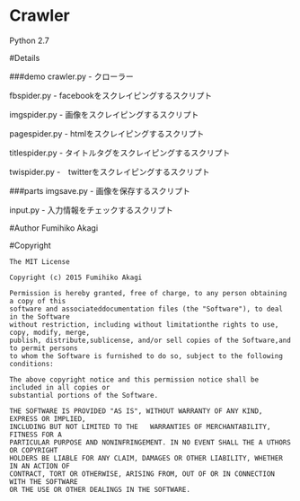 # Crawler
Python 2.7

#Details

###demo
crawler.py - クローラー

fbspider.py - facebookをスクレイピングするスクリプト

imgspider.py - 画像をスクレイピングするスクリプト

pagespider.py - htmlをスクレイピングするスクリプト

titlespider.py - タイトルタグをスクレイピングするスクリプト

twispider.py -　twitterをスクレイピングするスクリプト

###parts
imgsave.py - 画像を保存するスクリプト

input.py - 入力情報をチェックするスクリプト



#Author
Fumihiko Akagi

#Copyright
  
    The MIT License

    Copyright (c) 2015 Fumihiko Akagi

    Permission is hereby granted, free of charge, to any person obtaining a copy of this
    software and associateddocumentation files (the "Software"), to deal in the Software
    without restriction, including without limitationthe rights to use, copy, modify, merge,
    publish, distribute,sublicense, and/or sell copies of the Software,and to permit persons
    to whom the Software is furnished to do so, subject to the following conditions:

    The above copyright notice and this permission notice shall be included in all copies or 
    substantial portions of the Software.

    THE SOFTWARE IS PROVIDED "AS IS", WITHOUT WARRANTY OF ANY KIND, EXPRESS OR IMPLIED, 
    INCLUDING BUT NOT LIMITED TO THE   WARRANTIES OF MERCHANTABILITY, FITNESS FOR A
    PARTICULAR PURPOSE AND NONINFRINGEMENT. IN NO EVENT SHALL THE A UTHORS OR COPYRIGHT
    HOLDERS BE LIABLE FOR ANY CLAIM, DAMAGES OR OTHER LIABILITY, WHETHER IN AN ACTION OF
    CONTRACT, TORT OR OTHERWISE, ARISING FROM, OUT OF OR IN CONNECTION WITH THE SOFTWARE
    OR THE USE OR OTHER DEALINGS IN THE SOFTWARE.
